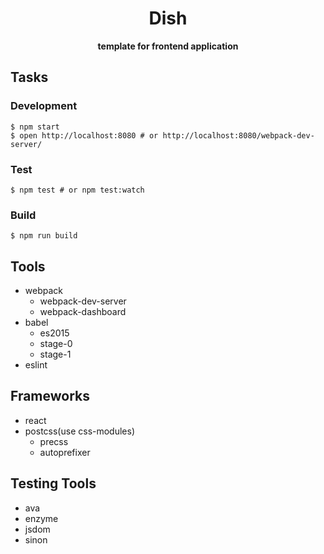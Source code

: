 <div align="center">
  <h1>Dish</h1>
</div>

<div align="center">
  <strong>template for frontend application</strong>
</div>

## Tasks
### Development
```
$ npm start
$ open http://localhost:8080 # or http://localhost:8080/webpack-dev-server/
```

### Test
```
$ npm test # or npm test:watch
```

### Build
```
$ npm run build
```

## Tools
- webpack
  - webpack-dev-server
  - webpack-dashboard
- babel
  - es2015
  - stage-0
  - stage-1
- eslint

## Frameworks
- react
- postcss(use css-modules)
  - precss
  - autoprefixer

## Testing Tools
- ava
- enzyme
- jsdom
- sinon
